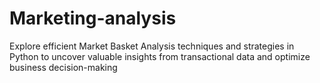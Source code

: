 # Marketing-analysis
Explore efficient Market Basket Analysis techniques and strategies in Python to uncover valuable insights from transactional data and optimize business decision-making
